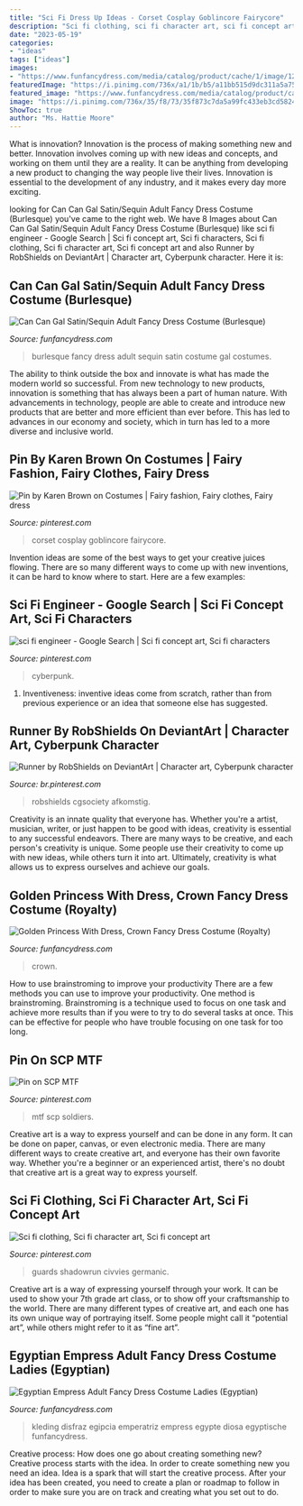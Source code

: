 ```yaml
---
title: "Sci Fi Dress Up Ideas - Corset Cosplay Goblincore Fairycore"
description: "Sci fi clothing, sci fi character art, sci fi concept art"
date: "2023-05-19"
categories:
- "ideas"
tags: ["ideas"]
images:
- "https://www.funfancydress.com/media/catalog/product/cache/1/image/1200x/040ec09b1e35df139433887a97daa66f/S/A/SANC_5622_b.jpg"
featuredImage: "https://i.pinimg.com/736x/a1/1b/b5/a11bb515d9dc311a5a75151dc5425fec.jpg"
featured_image: "https://www.funfancydress.com/media/catalog/product/cache/1/image/1200x/040ec09b1e35df139433887a97daa66f/S/A/SANC_3897.jpg"
image: "https://i.pinimg.com/736x/35/f8/73/35f873c7da5a99fc433eb3cd5824e58a--cyberpunk-character-character-reference.jpg"
ShowToc: true
author: "Ms. Hattie Moore"
---
```



What is innovation?
Innovation is the process of making something new and better. Innovation involves coming up with new ideas and concepts, and working on them until they are a reality. It can be anything from developing a new product to changing the way people live their lives. Innovation is essential to the development of any industry, and it makes every day more exciting.

	

		
looking for Can Can Gal Satin/Sequin Adult Fancy Dress Costume (Burlesque) you've came to the right web. We have 8 Images about Can Can Gal Satin/Sequin Adult Fancy Dress Costume (Burlesque) like sci fi engineer - Google Search | Sci fi concept art, Sci fi characters, Sci fi clothing, Sci fi character art, Sci fi concept art and also Runner by RobShields on DeviantArt | Character art, Cyberpunk character. Here it is:
		
    
## Can Can Gal Satin/Sequin Adult Fancy Dress Costume (Burlesque)

<img loading=lazy src="https://www.funfancydress.com/media/catalog/product/cache/1/image/1200x/040ec09b1e35df139433887a97daa66f/S/A/SANC_5622_b.jpg" onerror="this.onerror=null;this.src='https://tse1.mm.bing.net/th?id=OIP.JTnR_Qp0jPNKkStp9fjdGQHaPf&amp;pid=15.1';" alt="Can Can Gal Satin/Sequin Adult Fancy Dress Costume (Burlesque)">

_Source: funfancydress.com_

>burlesque fancy dress adult sequin satin costume gal costumes. 

	

The ability to think outside the box and innovate is what has made the modern world so successful. From new technology to new products, innovation is something that has always been a part of human nature. With advancements in technology, people are able to create and introduce new products that are better and more efficient than ever before. This has led to advances in our economy and society, which in turn has led to a more diverse and inclusive world.

    
## Pin By Karen Brown On Costumes | Fairy Fashion, Fairy Clothes, Fairy Dress

<img loading=lazy src="https://i.pinimg.com/736x/e5/5a/4e/e55a4e19a4aa076be0d44a989f2a69f7.jpg" onerror="this.onerror=null;this.src='https://tse3.mm.bing.net/th?id=OIP.n6a9A4AnClkoxlazyRS-NQHaLH&amp;pid=15.1';" alt="Pin by Karen Brown on Costumes | Fairy fashion, Fairy clothes, Fairy dress">

_Source: pinterest.com_

>corset cosplay goblincore fairycore. 

	

Invention ideas are some of the best ways to get your creative juices flowing. There are so many different ways to come up with new inventions, it can be hard to know where to start. Here are a few examples: 

    
## Sci Fi Engineer - Google Search | Sci Fi Concept Art, Sci Fi Characters

<img loading=lazy src="https://i.pinimg.com/736x/32/c6/95/32c6955df815493b22326886691a198c.jpg" onerror="this.onerror=null;this.src='https://tse3.mm.bing.net/th?id=OIP.baoLVzluHxXWokl2qXyWEgHaLr&amp;pid=15.1';" alt="sci fi engineer - Google Search | Sci fi concept art, Sci fi characters">

_Source: pinterest.com_

>cyberpunk. 

	

1. Inventiveness: inventive ideas come from scratch, rather than from previous experience or an idea that someone else has suggested.

    
## Runner By RobShields On DeviantArt | Character Art, Cyberpunk Character

<img loading=lazy src="https://i.pinimg.com/736x/35/f8/73/35f873c7da5a99fc433eb3cd5824e58a--cyberpunk-character-character-reference.jpg" onerror="this.onerror=null;this.src='https://tse1.mm.bing.net/th?id=OIP.pPB-nWy6Ww2rEE9ksobsrQDSEs&amp;pid=15.1';" alt="Runner by RobShields on DeviantArt | Character art, Cyberpunk character">

_Source: br.pinterest.com_

>robshields cgsociety afkomstig. 

	

Creativity is an innate quality that everyone has. Whether you're a artist, musician, writer, or just happen to be good with ideas, creativity is essential to any successful endeavors. There are many ways to be creative, and each person's creativity is unique. Some people use their creativity to come up with new ideas, while others turn it into art. Ultimately, creativity is what allows us to express ourselves and achieve our goals.

    
## Golden Princess With Dress, Crown Fancy Dress Costume (Royalty)

<img loading=lazy src="https://www.funfancydress.com/media/catalog/product/cache/1/image/1200x/040ec09b1e35df139433887a97daa66f/S/A/SANC_3897.jpg" onerror="this.onerror=null;this.src='https://tse2.mm.bing.net/th?id=OIP.uD-dFhky5gojnjhZc-p3nAHaQk&amp;pid=15.1';" alt="Golden Princess With Dress, Crown Fancy Dress Costume (Royalty)">

_Source: funfancydress.com_

>crown. 

	

How to use brainstroming to improve your productivity
There are a few methods you can use to improve your productivity. One method is brainstroming. Brainstroming is a technique used to focus on one task and achieve more results than if you were to try to do several tasks at once. This can be effective for people who have trouble focusing on one task for too long.

    
## Pin On SCP MTF

<img loading=lazy src="https://i.pinimg.com/736x/a1/1b/b5/a11bb515d9dc311a5a75151dc5425fec.jpg" onerror="this.onerror=null;this.src='https://tse3.mm.bing.net/th?id=OIP.70nddO_eacdelNTw6L4C_wHaKV&amp;pid=15.1';" alt="Pin on SCP MTF">

_Source: pinterest.com_

>mtf scp soldiers. 

	

Creative art is a way to express yourself and can be done in any form. It can be done on paper, canvas, or even electronic media. There are many different ways to create creative art, and everyone has their own favorite way. Whether you're a beginner or an experienced artist, there's no doubt that creative art is a great way to express yourself.

    
## Sci Fi Clothing, Sci Fi Character Art, Sci Fi Concept Art

<img loading=lazy src="https://i.pinimg.com/736x/95/e6/fd/95e6fde68f3551f7b0cd78fc8af8c4e7--character-art-character-design.jpg" onerror="this.onerror=null;this.src='https://tse2.mm.bing.net/th?id=OIP.C4pr0FcnG5n7VP0DFMxoEgHaNV&amp;pid=15.1';" alt="Sci fi clothing, Sci fi character art, Sci fi concept art">

_Source: pinterest.com_

>guards shadowrun civvies germanic. 

	

Creative art is a way of expressing yourself through your work. It can be used to show your 7th grade art class, or to show off your craftsmanship to the world. There are many different types of creative art, and each one has its own unique way of portraying itself. Some people might call it “potential art”, while others might refer to it as “fine art”.

    
## Egyptian Empress Adult Fancy Dress Costume Ladies (Egyptian)

<img loading=lazy src="https://www.funfancydress.com/media/catalog/product/cache/1/image/1200x/040ec09b1e35df139433887a97daa66f/S/A/SANC_3277.jpg" onerror="this.onerror=null;this.src='https://tse4.mm.bing.net/th?id=OIP.dd-pM6vkBt8izTLoXJpwKwHaNm&amp;pid=15.1';" alt="Egyptian Empress Adult Fancy Dress Costume Ladies (Egyptian)">

_Source: funfancydress.com_

>kleding disfraz egipcia emperatriz empress egypte diosa egyptische funfancydress. 

	

Creative process: How does one go about creating something new?
Creative process starts with the idea. In order to create something new you need an idea. Idea is a spark that will start the creative process. After your idea has been created, you need to create a plan or roadmap to follow in order to make sure you are on track and creating what you set out to do.

